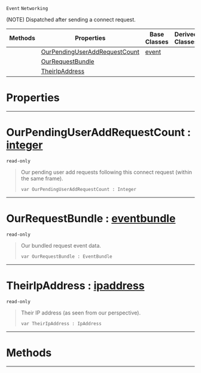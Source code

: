  `Event` `Networking`



(NOTE) Dispatched after sending a connect request.

|Methods|Properties|Base Classes|Derived Classes|
|---|---|---|---|
| |[ OurPendingUserAddRequestCount](https://github.com/zeroengineteam/ZeroDocs/blob/master/code_reference/class_reference/netpeersentconnectrequest.markdown#ourpendinguseraddrequest)|[event](https://github.com/zeroengineteam/ZeroDocs/blob/master/code_reference/class_reference/event.markdown)| |
| |[ OurRequestBundle](https://github.com/zeroengineteam/ZeroDocs/blob/master/code_reference/class_reference/netpeersentconnectrequest.markdown#ourrequestbundle-zero-en)| | |
| |[ TheirIpAddress](https://github.com/zeroengineteam/ZeroDocs/blob/master/code_reference/class_reference/netpeersentconnectrequest.markdown#theiripaddress-zero-engi)| | |


 #  Properties


---  
 #  OurPendingUserAddRequestCount : [integer](https://github.com/zeroengineteam/ZeroDocs/blob/master/code_reference/zilch_base_types/integer.markdown)

 `read-only`

> Our pending user add requests following this connect request (within the same frame).
> ``` lang=cpp, name=Zilch
> var OurPendingUserAddRequestCount : Integer


---  
 #  OurRequestBundle : [eventbundle](https://github.com/zeroengineteam/ZeroDocs/blob/master/code_reference/class_reference/eventbundle.markdown)

 `read-only`

> Our bundled request event data.
> ``` lang=cpp, name=Zilch
> var OurRequestBundle : EventBundle


---  
 #  TheirIpAddress : [ipaddress](https://github.com/zeroengineteam/ZeroDocs/blob/master/code_reference/class_reference/ipaddress.markdown)

 `read-only`

> Their IP address (as seen from our perspective).
> ``` lang=cpp, name=Zilch
> var TheirIpAddress : IpAddress


---  
 #  Methods


---  
 

 